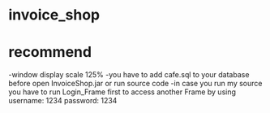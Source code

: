 # invoice_shop
# recommend
-window display scale 125%
-you have to add cafe.sql to your database before open InvoiceShop.jar or run source code
-in case you run my source you have to run Login_Frame first to access another Frame by using username: 1234 password: 1234
